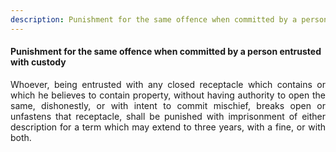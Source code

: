 ```yaml
---
description: Punishment for the same offence when committed by a person entrusted with custody
---
```


#### Punishment for the same offence when committed by a person entrusted with custody
<div style="text-align: justify">

Whoever, being entrusted with any closed receptacle which contains or which he believes to contain property, without having authority to open the same, dishonestly, or with intent to commit mischief, breaks open or unfastens that receptacle, shall be punished with imprisonment of either description for a term which may extend to three years, with a fine, or with both.

</div>
